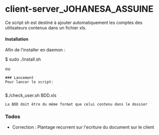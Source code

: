 # client-server_JOHANESA_ASSUINE


Ce script sh est destiné à ajouter automatiquement les comptes des utilisateurs contenus dans un fichier xls.




#### Installation
Afin de l'installer en daemon :

$ sudo ./install.sh

ou

```
### Lancement
Pour lancer le script:
   
```
$./check_user.sh BDD.xls

```
La BDD doit être du même format que celui contenu dans le dossier 

```


### Todos

 - Correction : Plantage recurrent sur l'ecriture du document sur le client 


